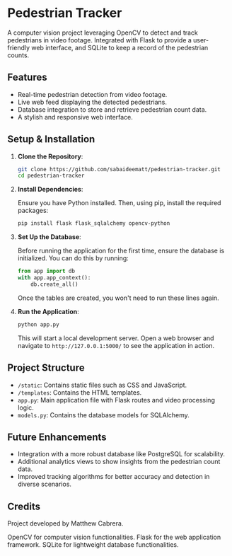 # Pedestrian Tracker

A computer vision project leveraging OpenCV to detect and track pedestrians in video footage. Integrated with Flask to provide a user-friendly web interface, and SQLite to keep a record of the pedestrian counts.

## Features

- Real-time pedestrian detection from video footage.
- Live web feed displaying the detected pedestrians.
- Database integration to store and retrieve pedestrian count data.
- A stylish and responsive web interface.

## Setup & Installation

1. **Clone the Repository**: 

    ```bash
    git clone https://github.com/sabaideematt/pedestrian-tracker.git
    cd pedestrian-tracker
    ```

2. **Install Dependencies**:

   Ensure you have Python installed. Then, using pip, install the required packages:

   ```bash
   pip install flask flask_sqlalchemy opencv-python
   ```

3. **Set Up the Database**:

   Before running the application for the first time, ensure the database is initialized. You can do this by running:

   ```python
   from app import db
   with app.app_context():
       db.create_all()
   ```

   Once the tables are created, you won't need to run these lines again.

4. **Run the Application**:

   ```bash
   python app.py
   ```

   This will start a local development server. Open a web browser and navigate to `http://127.0.0.1:5000/` to see the application in action.

## Project Structure

- `/static`: Contains static files such as CSS and JavaScript.
- `/templates`: Contains the HTML templates.
- `app.py`: Main application file with Flask routes and video processing logic.
- `models.py`: Contains the database models for SQLAlchemy.

## Future Enhancements

- Integration with a more robust database like PostgreSQL for scalability.
- Additional analytics views to show insights from the pedestrian count data.
- Improved tracking algorithms for better accuracy and detection in diverse scenarios.

## Credits

Project developed by Matthew Cabrera.

OpenCV for computer vision functionalities.
Flask for the web application framework.
SQLite for lightweight database functionalities.